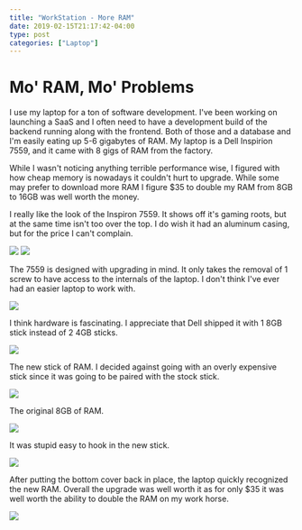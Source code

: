 ```yaml
---
title: "WorkStation - More RAM"
date: 2019-02-15T21:17:42-04:00
type: post
categories: ["Laptop"]
---
```


# Mo' RAM, Mo' Problems

I use my laptop for a ton of software development. I've been working on launching a SaaS and I often need to have a development build of the backend running along with the frontend. Both of those and a database and I'm easily eating up 5-6 gigabytes of RAM. My laptop is a Dell Inspirion 7559, and it came with 8 gigs of RAM from the factory.

While I wasn't noticing anything terrible performance wise, I figured with how cheap memory is nowadays it couldn't hurt to upgrade. While some may prefer to download more RAM I figure $35 to double my RAM from 8GB to 16GB was well worth the money.

I really like the look of the Inspiron 7559. It shows off it's gaming roots, but at the same time isn't too over the top. I do wish it had an aluminum casing, but for the price I can't complain.

<img src="/img/laptop/more-ram/1.jpg"  />
<img src="/img/laptop/more-ram/2.jpg"  />

The 7559 is designed with upgrading in mind. It only takes the removal of 1 screw to have access to the internals of the laptop. I don't think I've ever had an easier laptop to work with.

<img src="/img/laptop/more-ram/3.jpg"  />

I think hardware is fascinating. I appreciate that Dell shipped it with 1 8GB stick instead of 2 4GB sticks.

<img src="/img/laptop/more-ram/4.jpg"  />

The new stick of RAM. I decided against going with an overly expensive stick since it was going to be paired with the stock stick.

<img src="/img/laptop/more-ram/5.jpg"  />

The original 8GB of RAM.

<img src="/img/laptop/more-ram/6.jpg"  />

It was stupid easy to hook in the new stick.

<img src="/img/laptop/more-ram/7.jpg"  />

After putting the bottom cover back in place, the laptop quickly recognized the new RAM. Overall the upgrade was well worth it as for only $35 it was well worth the ability to double the RAM on my work horse.

<img src="/img/laptop/more-ram/8.png"  />




